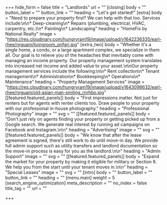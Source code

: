 +++
hide_form = false
title = "Landlords"
url = ""
[closing]
body = ""
button_label = ""
button_link = ""
heading = "Let's get started!"
[extra]
body = "Need to prepare your property first? We can help with that too. Services include:\n\n* Deep-cleaning\n* Repairs (plumbing, electrical, HVAC, carpentry, etc.)\n* Painting\n* Landscaping"
heading = "HomeFix by National Realty"
image = "https://res.cloudinary.com/hungryram19/image/upload/v1642236335/earl-rhee/nrguam/livingroom_qnfgri.jpg"
[extra_two]
body = "Whether it's a single home, a condo, or a large apartment complex, we specialize in them all. Our goal is to relieve you of the headaches that inevitably come with managing an income property. Our property management system translates into increased net income and added value to your asset.\n\nOur property management services include the following:\n\n* Rent collection\n* Tenant management\n* Administration\n* Bookkeeping\n* Operations\n* Maintenance"
heading = "Property Management Services"
image = "https://res.cloudinary.com/hungryram19/image/upload/v1643098632/earl-rhee/nrguam/old-asian-man-smiling_rnrhbo.jpg"
[[featured.featured_panels]]
body = "First impressions matter. Not just for renters but for agents with renter clients too. Draw people to your property with our professional in-house photography."
heading = "Professional Photography"
image = ""
svg = ""
[[featured.featured_panels]]
body = "Don't just rely on agents finding your property or getting picked up from a Google search. We generate real interest by running ad campaigns on Facebook and Instagram.\n\n"
heading = "Advertising"
image = ""
svg = ""
[[featured.featured_panels]]
body = "We know that after the lease agreement is signed, there's still work to do until move-in day. We provide full admin support such as utility transfers and landlord documentation so the move-in process is easy for you as the landlord.\n\n"
heading = "Admin Support"
image = ""
svg = ""
[[featured.featured_panels]]
body = "Expand the market for your property by making it eligible for military or Section 8. We help you from the start until your tenant moves in.\n\n"
heading = "Special Leases"
image = ""
svg = ""
[intro]
body = ""
button_label = ""
button_link = ""
heading = ""
[menu.main]
weight = 5
[search_engine_optimization]
meta_description = ""
no_index = false
title_tag = ""
url = ""

+++

